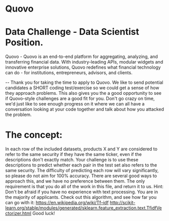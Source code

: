 # Quovo
# Data Challenge - Data Scientist Position.

Quovo - Quovo is an end-to-end platform for aggregating, analyzing, and transferring financial data. With industry-leading APIs, modular widgets and innovative enterprise solutions, Quovo redefines what financial technology can do - for institutions, entrepreneurs, advisors, and clients.

--
Thank you for taking the time to apply to Quovo. We like to send potential candidates a SHORT coding test/exercise so 
we could get a sense of how they approach problems. This also gives you the a good opportunity to see if Quovo-style 
challenges are a good fit for you. Don't go crazy on time, we'd just like to see enough progress on it where we can 
all have a conversation looking at your code together and talk about how you attacked the problem.

# The concept:

In each row of the included datasets, products X and Y are considered to refer to the same security if 
they have the same ticker, even if the descriptions don't exactly match. 
Your challenge is to use these descriptions to predict whether each pair in the test set also refers to the 
same security. The difficulty of predicting each row will vary significantly, so please do not aim for 100% accuracy. 
There are several good ways to approach this, and we have no preference between them. 
The only requirement is that you do all of the work in this file, and return it to us.
Hint: Don't be afraid if you have no experience with text processing. You are in the majority of applicants. Check out this algorithm, 
and see how far you can go with it:
https://en.wikipedia.org/wiki/Tf–idf
http://scikit-learn.org/stable/modules/generated/sklearn.feature_extraction.text.TfidfVectorizer.html
Good luck!
